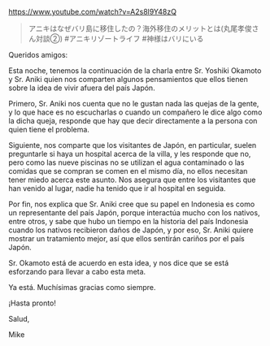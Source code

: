 https://www.youtube.com/watch?v=A2s8l9Y48zQ

> アニキはなぜバリ島に移住したの？海外移住のメリットとは(丸尾孝俊さん対談②) #アニキリゾートライフ #神様はバリにいる

Queridos amigos:

Esta noche, tenemos la continuación de la charla entre Sr. Yoshiki Okamoto y Sr. Aniki quien nos comparten algunos pensamientos que ellos tienen sobre la idea de vivir afuera del país Japón.

Primero, Sr. Aniki nos cuenta que no le gustan nada las quejas de la gente, y lo que hace es no escucharlas o cuando un compañero le dice algo como la dicha queja, responde que hay que decir directamente a la persona con quien tiene el problema.

Siguiente, nos comparte que los visitantes de Japón, en particular, suelen preguntarle si haya un hospital acerca de la villa, y les responde que no, pero como las nueve piscinas no se utilizan el agua contaminado o las comidas que se compran se comen en el mismo día, no ellos necesitan tener miedo acerca este asunto. Nos asegura que entre los visitantes que han venido al lugar, nadie ha tenido que ir al hospital en seguida.

Por fin, nos explica que Sr. Aniki cree que su papel en Indonesia es como un representante del país Japón, porque interactúa mucho con los nativos, entre otros, y sabe que hubo un tiempo en la historia del país Indonesia cuando los nativos recibieron daños de Japón, y por eso, Sr. Aniki quiere mostrar un tratamiento mejor, así que ellos sentirán cariños por el país Japón.

Sr. Okamoto está de acuerdo en esta idea, y nos dice que se está esforzando para llevar a cabo esta meta.

Ya está. Muchísimas gracias como siempre.

¡Hasta pronto!

Salud,

Mike
